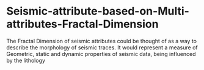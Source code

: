 # Seismic-attribute-based-on-Multi-attributes-Fractal-Dimension
The Fractal Dimension of seismic attributes could be thought of as a way to describe the morphology of seismic traces.
It would represent a measure of Geometric, static and dynamic properties of seismic data, being influenced by the lithology
